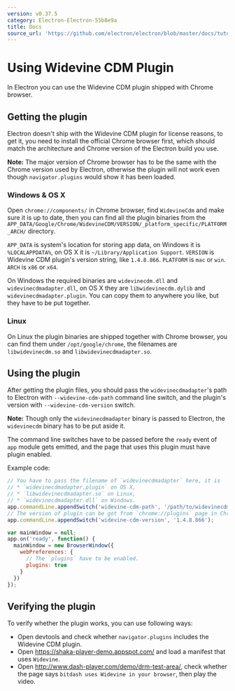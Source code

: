```yaml
---
version: v0.37.5
category: Electron-Electron-55b8e9a
title: Docs
source_url: 'https://github.com/electron/electron/blob/master/docs/tutorial/using-widevine-cdm-plugin.md'
---
```


# Using Widevine CDM Plugin

In Electron you can use the Widevine CDM plugin shipped with Chrome browser.

## Getting the plugin

Electron doesn't ship with the Widevine CDM plugin for license reasons, to get
it, you need to install the official Chrome browser first, which should match
the architecture and Chrome version of the Electron build you use.

**Note:** The major version of Chrome browser has to be the same with the Chrome
version used by Electron, otherwise the plugin will not work even though
`navigator.plugins` would show it has been loaded.

### Windows & OS X

Open `chrome://components/` in Chrome browser, find `WidevineCdm` and make
sure it is up to date, then you can find all the plugin binaries from the
`APP_DATA/Google/Chrome/WidevineCDM/VERSION/_platform_specific/PLATFORM_ARCH/`
directory.

`APP_DATA` is system's location for storing app data, on Windows it is
`%LOCALAPPDATA%`, on OS X it is `~/Library/Application Support`. `VERSION` is
Widevine CDM plugin's version string, like `1.4.8.866`. `PLATFORM` is `mac` or
`win`. `ARCH` is `x86` or `x64`.

On Windows the required binaries are `widevinecdm.dll` and
`widevinecdmadapter.dll`, on OS X they are `libwidevinecdm.dylib` and
`widevinecdmadapter.plugin`. You can copy them to anywhere you like, but they
have to be put together.

### Linux

On Linux the plugin binaries are shipped together with Chrome browser, you can
find them under `/opt/google/chrome`, the filenames are `libwidevinecdm.so` and
`libwidevinecdmadapter.so`.

## Using the plugin

After getting the plugin files, you should pass the `widevinecdmadapter`'s path
to Electron with `--widevine-cdm-path` command line switch, and the plugin's
version with `--widevine-cdm-version` switch.

**Note:** Though only the `widevinecdmadapter` binary is passed to Electron, the
`widevinecdm` binary has to be put aside it.

The command line switches have to be passed before the `ready` event of `app`
module gets emitted, and the page that uses this plugin must have plugin
enabled.

Example code:

```javascript
// You have to pass the filename of `widevinecdmadapter` here, it is
// * `widevinecdmadapter.plugin` on OS X,
// * `libwidevinecdmadapter.so` on Linux,
// * `widevinecdmadapter.dll` on Windows.
app.commandLine.appendSwitch('widevine-cdm-path', '/path/to/widevinecdmadapter.plugin');
// The version of plugin can be got from `chrome://plugins` page in Chrome.
app.commandLine.appendSwitch('widevine-cdm-version', '1.4.8.866');

var mainWindow = null;
app.on('ready', function() {
  mainWindow = new BrowserWindow({
    webPreferences: {
      // The `plugins` have to be enabled.
      plugins: true
    }
  })
});
```

## Verifying the plugin

To verify whether the plugin works, you can use following ways:

* Open devtools and check whether `navigator.plugins` includes the Widevine
CDM plugin.
* Open https://shaka-player-demo.appspot.com/ and load a manifest that uses
`Widevine`.
* Open http://www.dash-player.com/demo/drm-test-area/, check whether the page
says `bitdash uses Widevine in your browser`, then play the video.
